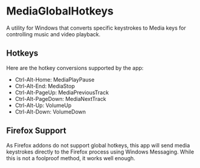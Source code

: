 # MediaGlobalHotkeys
A utility for Windows that converts specific keystrokes to Media keys for controlling music and video playback.

## Hotkeys
Here are the hotkey conversions supported by the app:
* Ctrl-Alt-Home: MediaPlayPause
* Ctrl-Alt-End: MediaStop
* Ctrl-Alt-PageUp: MediaPreviousTrack
* Ctrl-Alt-PageDown: MediaNextTrack
* Ctrl-Alt-Up: VolumeUp
* Ctrl-Alt-Down: VolumeDown

## Firefox Support
As Firefox addons do not support global hotkeys, this app will send media keystrokes directly to the Firefox process using Windows Messaging. While this is not a foolproof method, it works well enough.
